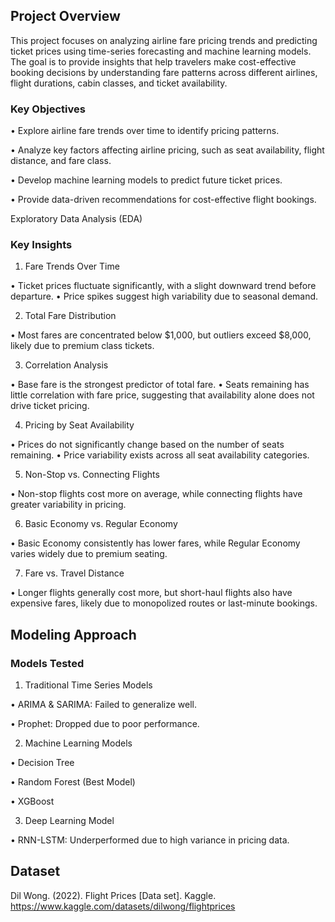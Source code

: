 ## Project Overview

This project focuses on analyzing airline fare pricing trends and predicting ticket prices using time-series forecasting and machine learning models. The goal is to provide insights that help travelers make cost-effective booking decisions by understanding fare patterns across different airlines, flight durations, cabin classes, and ticket availability.

### Key Objectives

•	Explore airline fare trends over time to identify pricing patterns.

•	Analyze key factors affecting airline pricing, such as seat availability, flight distance, and fare class.

•	Develop machine learning models to predict future ticket prices.

•	Provide data-driven recommendations for cost-effective flight bookings.

 Exploratory Data Analysis (EDA)

### Key Insights

1.	Fare Trends Over Time

•	Ticket prices fluctuate significantly, with a slight downward trend before departure.
•	Price spikes suggest high variability due to seasonal demand.
 
2.	Total Fare Distribution
 
•	Most fares are concentrated below $1,000, but outliers exceed $8,000, likely due to premium class tickets.
 
3.	Correlation Analysis
 
•	Base fare is the strongest predictor of total fare.
•	Seats remaining has little correlation with fare price, suggesting that availability alone does not drive ticket pricing.
 
4.	Pricing by Seat Availability
 
•	Prices do not significantly change based on the number of seats remaining.
•	Price variability exists across all seat availability categories.
 
5.	Non-Stop vs. Connecting Flights
 
•	Non-stop flights cost more on average, while connecting flights have greater variability in pricing.

6.	Basic Economy vs. Regular Economy

•	Basic Economy consistently has lower fares, while Regular Economy varies widely due to premium seating.
 
7.	Fare vs. Travel Distance
 
•	Longer flights generally cost more, but short-haul flights also have expensive fares, likely due to monopolized routes or last-minute bookings.

## Modeling Approach

### Models Tested

1.	Traditional Time Series Models
   
•	ARIMA & SARIMA: Failed to generalize well.

•	Prophet: Dropped due to poor performance.


2.	Machine Learning Models

•	Decision Tree
 
•	Random Forest (Best Model)

•	XGBoost

3.	Deep Learning Model

•	RNN-LSTM: Underperformed due to high variance in pricing data.
 
## Dataset

Dil Wong. (2022). Flight Prices [Data set]. Kaggle. https://www.kaggle.com/datasets/dilwong/flightprices
